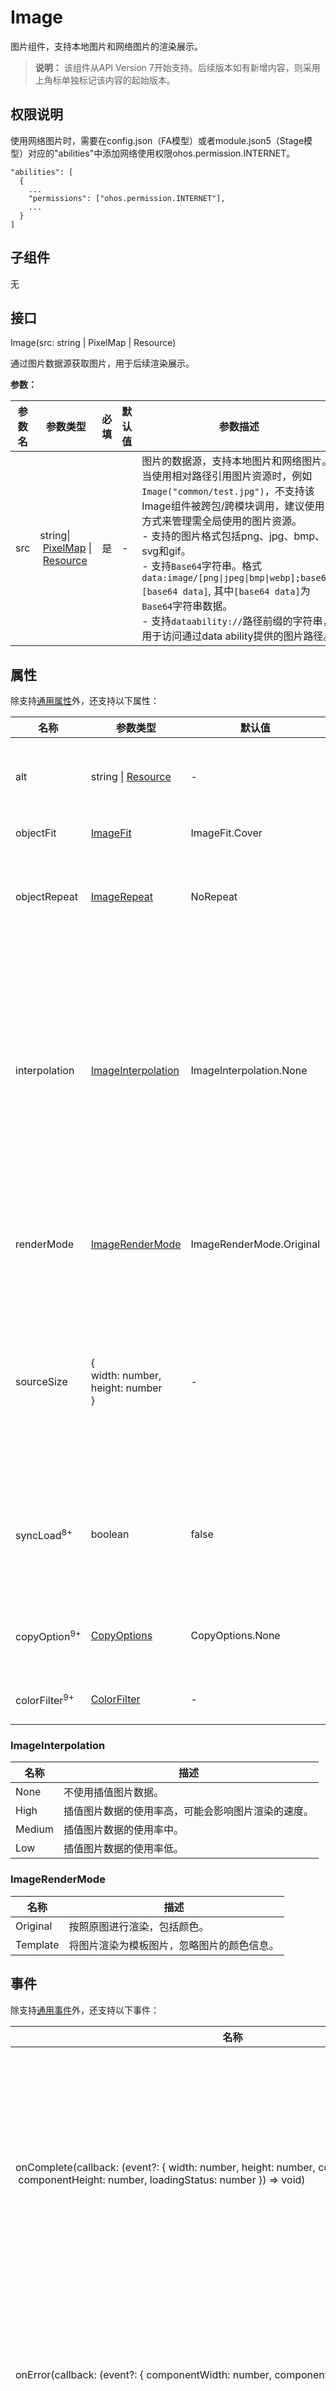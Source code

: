 # Image

图片组件，支持本地图片和网络图片的渲染展示。

> **说明：**
> 该组件从API Version 7开始支持。后续版本如有新增内容，则采用上角标单独标记该内容的起始版本。


## 权限说明

使用网络图片时，需要在config.json（FA模型）或者module.json5（Stage模型）对应的"abilities"中添加网络使用权限ohos.permission.INTERNET。

```
"abilities": [
  {
    ...
    "permissions": ["ohos.permission.INTERNET"],
    ...
  }
] 
```


## 子组件

无


## 接口

Image(src: string | PixelMap | Resource)

通过图片数据源获取图片，用于后续渲染展示。

**参数：** 

| 参数名  | 参数类型                                     | 必填   | 默认值  | 参数描述                                     |
| ---- | ---------------------------------------- | ---- | ---- | ---------------------------------------- |
| src  | string\|&nbsp;[PixelMap](../apis/js-apis-image.md#pixelmap7)&nbsp;\|&nbsp;[Resource](../../ui/ts-types.md#resource类型) | 是    | -    | 图片的数据源，支持本地图片和网络图片。<br/>当使用相对路径引用图片资源时，例如`Image("common/test.jpg")`，不支持该Image组件被跨包/跨模块调用，建议使用`$r`方式来管理需全局使用的图片资源。<br/>\- 支持的图片格式包括png、jpg、bmp、svg和gif。<br/>\- 支持`Base64`字符串。格式`data:image/[png\|jpeg\|bmp\|webp];base64,[base64 data]`, 其中`[base64 data]`为`Base64`字符串数据。<br/>\- 支持`dataability://`路径前缀的字符串，用于访问通过data&nbsp;ability提供的图片路径。 |

## 属性

除支持[通用属性](ts-universal-attributes-size.md)外，还支持以下属性：

| 名称                  | 参数类型                                                | 默认值                   | 描述                                                         |
| --------------------- | ------------------------------------------------------- | ------------------------ | ------------------------------------------------------------ |
| alt                   | string \| [Resource](../../ui/ts-types.md#resource类型) | -                        | 加载时显示的占位图，支持本地图片和网络图片。                 |
| objectFit             | [ImageFit](ts-appendix-enums.md#imagefit)                           | ImageFit.Cover           | 设置图片的缩放类型。                                         |
| objectRepeat          | [ImageRepeat](ts-appendix-enums.md#imagerepeat)         | NoRepeat                 | 设置图片的重复样式。<br/>> **说明：**<br/>>&nbsp;-&nbsp;svg类型图源不支持该属性。 |
| interpolation         | [ImageInterpolation](#imageinterpolation)               | ImageInterpolation.None  | 设置图片的插值效果，即减轻低清晰度图片在放大显示的时候出现的锯齿问题，仅针对图片放大插值。<br/>>&nbsp;**说明：**<br/>>&nbsp;-&nbsp;svg类型图源不支持该属性。<br/>>&nbsp;-&nbsp;PixelMap资源不支持该属性。 |
| renderMode            | [ImageRenderMode](#imagerendermode)                     | ImageRenderMode.Original | 设置图片渲染的模式。<br/>>&nbsp;**说明：**<br/>>&nbsp;-&nbsp;svg类型图源不支持该属性。 |
| sourceSize            | {<br/>width:&nbsp;number,<br/>height:&nbsp;number<br/>} | -                        | 设置图片裁剪尺寸，将原始图片解码成pixelMap，指定尺寸的图片，单位为px。<br/>>&nbsp;**说明：**<br/>>&nbsp;PixelMap资源不支持该属性。 |
| syncLoad<sup>8+</sup> | boolean                                  | false                    | 设置是否同步加载图片，默认是异步加载。同步加载时阻塞UI线程，不会显示占位图。  |
| copyOption<sup>9+</sup> | [CopyOptions](ts-appendix-enums.md#copyoptions9)  | CopyOptions.None | 设置图片是否可复制（SVG图片不支持复制）。 |
| colorFilter<sup>9+</sup> | [ColorFilter](../../ui/ts-types.md) | - | 给图像设置颜色滤镜效果。 |

### ImageInterpolation

| 名称     | 描述                        |
| ------ | ------------------------- |
| None   | 不使用插值图片数据。                |
| High   | 插值图片数据的使用率高，可能会影响图片渲染的速度。 |
| Medium | 插值图片数据的使用率中。              |
| Low    | 插值图片数据的使用率低。              |

### ImageRenderMode

| 名称       | 描述                    |
| -------- | --------------------- |
| Original | 按照原图进行渲染，包括颜色。        |
| Template | 将图片渲染为模板图片，忽略图片的颜色信息。 |

## 事件

除支持[通用事件](ts-universal-events-click.md)外，还支持以下事件：

| 名称                                       | 功能描述                                     |
| ---------------------------------------- | ---------------------------------------- |
| onComplete(callback:&nbsp;(event?:&nbsp;{&nbsp;width:&nbsp;number,&nbsp;height:&nbsp;number,&nbsp;componentWidth:&nbsp;number,<br>&nbsp;componentHeight:&nbsp;number,&nbsp;loadingStatus:&nbsp;number&nbsp;})&nbsp;=&gt;&nbsp;void) | 图片成功加载时触发该回调，返回成功加载的图片尺寸。<br>- width：图片的宽，单位为像素。<br/>- height：图片的高，单位为像素。<br/>- componentWidth：组件的宽，单位为像素。<br/>- componentHeight：组件的高，单位为像素。<br/>- loadingStatus：图片加载成功的状态。<br/> |
| onError(callback:&nbsp;(event?:&nbsp;{&nbsp;componentWidth:&nbsp;number,&nbsp;componentHeight:&nbsp;number&nbsp;})&nbsp;=&gt;&nbsp;void) | 图片加载出现异常时触发该回调。<br>- componentWidth：组件的宽，单位为像素。<br/>- componentHeight：组件的高，单位为像素。<br/> |
| onFinish(callback:&nbsp;()&nbsp;=&gt;&nbsp;void) | 当加载的源文件为带动效的svg图片时，当svg动效播放完成时会触发这个回调，如果动效为无限循环动效，则不会触发这个回调。 |

## 示例

### 图片加载

加载显示不同类型的图片，并设置图片的缩放类型。

```ts
@Entry
@Component
struct ImageExample1 {
  private on: string = 'www.example.com' 
  @State src: string = this.on

  build() {
    Column() {
      Flex({ direction: FlexDirection.Column, alignItems: ItemAlign.Start }) {
        Text('default').fontSize(16).fontColor(0xcccccc).height(30)
        Row({ space: 5 }) {
          Image($r('app.media.ic_png'))
            .width(110).height(110).border({ width: 1 }).borderStyle(BorderStyle.Dashed)
            .overlay('png', { align: Alignment.Bottom, offset: { x: 0, y: 20 } })
          Image($r('app.media.ic_gif'))
            .width(110).height(110).border({ width: 1 }).borderStyle(BorderStyle.Dashed)
            .overlay('gif', { align: Alignment.Bottom, offset: { x: 0, y: 20 } })
          Image($r('app.media.ic_svg'))
            .width(110).height(110).border({ width: 1 }).borderStyle(BorderStyle.Dashed)
            .overlay('svg', { align: Alignment.Bottom, offset: { x: 0, y: 20 } })
        }
        Row({ space: 5 }) {
          Image($r('app.media.img_example'))
            .width(110).height(110).border({ width: 1 }).borderStyle(BorderStyle.Dashed)
            .overlay('jpg', { align: Alignment.Bottom, offset: { x: 0, y: 20 } })
          Image(this.src)
            .width(110).height(110).border({ width: 1 }).borderStyle(BorderStyle.Dashed)
            .overlay('network', { align: Alignment.Bottom, offset: { x: 0, y: 20 } })
        }.margin({ top: 25, bottom: 10 })
      }

      Flex({ direction: FlexDirection.Column, alignItems: ItemAlign.Start }) {
        Text('objectFit').fontSize(16).fontColor(0xcccccc).height(30)
        Row({ space: 5 }) {
          Image($r('app.media.img_example'))
            .border({ width: 1 }).borderStyle(BorderStyle.Dashed)
            .objectFit(ImageFit.None).width(110).height(110)
            .overlay('None', { align: Alignment.Bottom, offset: { x: 0, y: 20 } })
          Image($r('app.media.img_example'))
            .border({ width: 1 }).borderStyle(BorderStyle.Dashed)
            .objectFit(ImageFit.Fill).width(110).height(110)
            .overlay('Fill', { align: Alignment.Bottom, offset: { x: 0, y: 20 } })
          Image($r('app.media.img_example'))
            .border({ width: 1 }).borderStyle(BorderStyle.Dashed)
            .objectFit(ImageFit.Cover).width(110).height(110)
            .overlay('Cover', { align: Alignment.Bottom, offset: { x: 0, y: 20 } })
        }
        Row({ space: 5 }) {
          Image($r('app.media.img_example_w250'))
            .border({ width: 1 }).borderStyle(BorderStyle.Dashed)
            .objectFit(ImageFit.Contain).width(110).height(110)
            .overlay('Contain', { align: Alignment.Bottom, offset: { x: 0, y: 20 } })
          Image($r('app.media.img_example_w250'))
            .border({ width: 1 }).borderStyle(BorderStyle.Dashed)
            .objectFit(ImageFit.ScaleDown).width(110).height(110)
            .overlay('ScaleDown', { align: Alignment.Bottom, offset: { x: 0, y: 20 } })
        }.margin({ top: 25 })
      }
    }.height(320).width(360).padding({ right: 10, top: 10 })
  }
}
```

![zh-cn_image_0000001250492613](figures/zh-cn_image_0000001250492613.gif)



### 网络图片

加载网络图片时，默认网络超时是5分钟，建议使用alt配置加载时的占位图。如果需要更灵活的网络配置，可以使用SDK中提供的[HTTP](../../connectivity/http-request.md)工具包发送网络请求，接着将返回的数据解码为Image组件中的`PixelMap`，图片开发可参考[图片处理](../../media/image.md)。代码如下。

```tsx
// @ts-nocheck
import http from '@ohos.net.http';
import ResponseCode from '@ohos.net.http';
import image from '@ohos.multimedia.image'


@Entry 
@Component 
struct Index {
    
  // 先创建一个PixelMap状态变量用于接收网络图片
  @State image: PixelMap = undefined

  build() {
    Column({space: 10}) {
      Button("获取网络图片")
        .onClick(() => {
          this.httpRequest();
        })
      Image(this.image).height(100).width(100)
    }
    .width('100%')
    .height('100%')
    .padding(10)
  }

  // 网络图片请求方法
  private httpRequest() {
    let httpRequest = http.createHttp();
	
    httpRequest.request(
      "https://www.example.com/xxx.png",   // 请填写一个具体的网络图片地址
      (error, data) => {
        if(error) {
          console.log("error code: " + error.code + ", msg: " + error.message)
        } else {
          let code = data.responseCode
          if(ResponseCode.ResponseCode.OK == code) {
            let imageSource = image.createImageSource(data.result)
            let options = {alphaType: 0,                     // 透明度
                           editable: false,                  // 是否可编辑
                           pixelFormat: 3,                   // 像素格式
                           scaleMode: 1,                     // 缩略值
                           size: {height: 100, width: 100}}  // 创建图片大小
            imageSource.createPixelMap(options).then((pixelMap) => {
              this.image = pixelMap
            })
          } else {
            console.log("response code: " + code);
          }
        }
      }
    )
  }
}
```

**说明**：网络图片加载的请求方式、超时、额外请求参数等配置可以参考HTTP工具包中关于[`request()`](../../reference/apis/js-apis-http.md#HttpreRuest)请求方法的细节。

### 设置属性

```ts
@Entry
@Component
struct ImageExample2 {

  build() {
    Column({ space: 10 }) {
      Text('renderMode').fontSize(12).fontColor(0xcccccc).width('96%').height(30)
      Row({ space: 50 }) {
        Image($r('app.media.img_example'))
          .renderMode(ImageRenderMode.Original).width(100).height(100)
          .border({ width: 1 }).borderStyle(BorderStyle.Dashed)
          .overlay('Original', { align: Alignment.Bottom, offset: { x: 0, y: 20 } })
        Image($r('app.media.img_example'))
          .renderMode(ImageRenderMode.Template).width(100).height(100)
          .border({ width: 1 }).borderStyle(BorderStyle.Dashed)
          .overlay('Template', { align: Alignment.Bottom, offset: { x: 0, y: 20 } })
      }
      
      Text('alt').fontSize(12).fontColor(0xcccccc).width('96%').height(30)
      Image('')
        .alt($r('app.media.Image_none'))
        .width(100).height(100).border({ width: 1 }).borderStyle(BorderStyle.Dashed)
        
      Text('sourceSize').fontSize(12).fontColor(0xcccccc).width('96%')
      Row({ space: 50 }) {
        Image($r('app.media.img_example'))
          .sourceSize({
            width: 150,
            height: 150
          })
          .objectFit(ImageFit.ScaleDown).width('25%').aspectRatio(1)
          .border({ width: 1 }).borderStyle(BorderStyle.Dashed)
          .overlay('w:150 h:150', { align: Alignment.Bottom, offset: { x: 0, y: 20 } })
        Image($r('app.media.img_example'))
          .sourceSize({
            width: 200,
            height: 200
          })
          .objectFit(ImageFit.ScaleDown).width('25%').aspectRatio(1)
          .border({ width: 1 }).borderStyle(BorderStyle.Dashed)
          .overlay('w:200 h:200', { align: Alignment.Bottom, offset: { x: 0, y: 20 } })
      }
      
      Text('objectRepeat').fontSize(12).fontColor(0xcccccc).width('96%').height(30)
      Row({ space: 5 }) {
        Image($r('app.media.ic_health_heart'))
          .width(120).height(125).border({ width: 1 }).borderStyle(BorderStyle.Dashed)
          .objectRepeat(ImageRepeat.XY).objectFit(ImageFit.ScaleDown)
          .overlay('ImageRepeat.XY', { align: Alignment.Bottom, offset: { x: 0, y: 20 } })
        Image($r('app.media.ic_health_heart'))
          .width(110).height(125).border({ width: 1 }).borderStyle(BorderStyle.Dashed)
          .objectRepeat(ImageRepeat.Y).objectFit(ImageFit.ScaleDown)
          .overlay('ImageRepeat.Y', { align: Alignment.Bottom, offset: { x: 0, y: 20 } })
        Image($r('app.media.ic_health_heart'))
          .width(110).height(125).border({ width: 1 }).borderStyle(BorderStyle.Dashed)
          .objectRepeat(ImageRepeat.X).objectFit(ImageFit.ScaleDown)
          .overlay('ImageRepeat.X', { align: Alignment.Bottom, offset: { x: 0, y: 20 } })
      }
    }.height(150).width('100%').padding({ right: 10 })
  }
}
```

![zh-cn_image_0000001205812616](figures/zh-cn_image_0000001205812616.png)

### 事件调用

```ts
@Entry
@Component
struct ImageExample3 {
  @State widthValue: number = 0
  @State heightValue: number = 0
  private on: Resource = $r('app.media.image_on')
  private off: Resource = $r('app.media.image_off')
  private on2off: Resource = $r('app.media.image_on2off')
  private off2on: Resource = $r('app.media.image_off2on')
  @State src: Resource = this.on

  build() {
    Column() {
      Row({ space: 20 }) {
        Column() {
          Image($r('app.media.img_example1'))
            .alt($r('app.media.ic_public_picture'))
            .sourceSize({
              width: 900,
              height: 900
            })
            .objectFit(ImageFit.Cover)
            .height(180).width(180)
            // 图片加载完成后，获取图片尺寸。
            .onComplete((msg: { width: number,height: number }) => {
              this.widthValue = msg.width
              this.heightValue = msg.height
            })
            .onError(() => {
              console.log('load image fail')
            })
            .overlay('\nwidth: ' + String(this.width) + ' height: ' + String(this.height), {
              align: Alignment.Bottom,
              offset: { x: 0, y: 20 }
            })
        }
        // 为图片添加点击事件，点击完成后加载特定图片。
        Image(this.src)
          .width(120).height(120)
          .onClick(() => {
            if (this.src == this.on || this.src == this.off2on) {
              this.src = this.on2off
            } else {
              this.src = this.off2on
            }
          })
          .onFinish(() => {
            if (this.src == this.off2on) {
              this.src = this.on
            } else {
              this.src = this.off
            }
          })
      }
    }.width('100%')
  }
}
```

![zh-cn_image_0000001205972610](figures/zh-cn_image_0000001205972610.gif)
